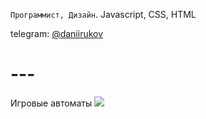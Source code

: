 `Программист, Дизайн`. Javascript, CSS, HTML


telegram: [@daniirukov](https://t.me/daniirukov)

# ---

Игровые автоматы
![](https://i.imgur.com/fUNTp51.png)
